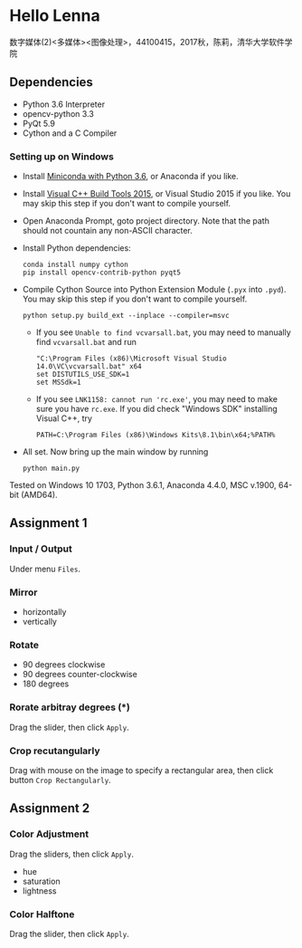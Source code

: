 # Hello Lenna

数字媒体(2)<多媒体><图像处理>，44100415，2017秋，陈莉，清华大学软件学院

## Dependencies

* Python 3.6 Interpreter
* opencv-python 3.3
* PyQt 5.9
* Cython and a C Compiler

### Setting up on Windows

* Install [Miniconda with Python 3.6](https://conda.io/miniconda.html), or Anaconda if you like.

* Install [Visual C++ Build Tools 2015](http://landinghub.visualstudio.com/visual-cpp-build-tools), or Visual Studio 2015 if you like. You may skip this step if you don't want to compile yourself.

* Open Anaconda Prompt, goto project directory. Note that the path should not countain any non-ASCII character.

* Install Python dependencies:
    ```
    conda install numpy cython
    pip install opencv-contrib-python pyqt5
    ```

* Compile Cython Source into Python Extension Module (`.pyx` into `.pyd`). You may skip this step if you don't want to compile yourself.
    ```
    python setup.py build_ext --inplace --compiler=msvc
    ```

    * If you see `Unable to find vcvarsall.bat`, you may need to manually find `vcvarsall.bat` and run
        ```
        "C:\Program Files (x86)\Microsoft Visual Studio 14.0\VC\vcvarsall.bat" x64
        set DISTUTILS_USE_SDK=1
        set MSSdk=1
        ```
    * If you see `LNK1158: cannot run 'rc.exe'`, you may need to make sure you have `rc.exe`. If you did check "Windows SDK" installing Visual C++, try
        ```
        PATH=C:\Program Files (x86)\Windows Kits\8.1\bin\x64;%PATH%
        ```

* All set. Now bring up the main window by running
    ```
    python main.py
    ```

Tested on Windows 10 1703, Python 3.6.1, Anaconda 4.4.0, MSC v.1900, 64-bit (AMD64).

## Assignment 1

### Input / Output
Under menu `Files`.

### Mirror 
* horizontally
* vertically

### Rotate
* 90 degrees clockwise
* 90 degrees counter-clockwise
* 180 degrees

### Rorate arbitray degrees (*)
Drag the slider, then click `Apply`.

### Crop recutangularly
Drag with mouse on the image to specify a rectangular area, then click button `Crop Rectangularly`.

## Assignment 2

### Color Adjustment

Drag the sliders, then click `Apply`.

* hue
* saturation
* lightness

### Color Halftone

Drag the slider, then click `Apply`.
